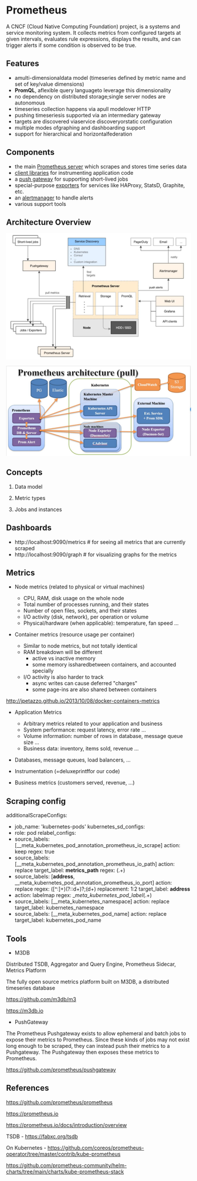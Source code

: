 # Prometheus

A CNCF (Cloud Native Computing Foundation) project, is a systems and service monitoring system. It collects metrics from configured targets at given intervals, evaluates rule expressions, displays the results, and can trigger alerts if some condition is observed to be true.

## Features

- amulti-dimensionaldata model (timeseries defined by metric name and set of key/value dimensions)
- **PromQL**, aflexible query languageto leverage this dimensionality
- no dependency on distributed storage;single server nodes are autonomous
- timeseries collection happens via apull modelover HTTP
- pushing timeseriesis supported via an intermediary gateway
- targets are discovered viaservice discoveryorstatic configuration
- multiple modes ofgraphing and dashboarding support
- support for hierarchical and horizontalfederation

## Components

- the main [Prometheus server](https://github.com/prometheus/prometheus) which scrapes and stores time series data
- [client libraries](https://prometheus.io/docs/instrumenting/clientlibs/) for instrumenting application code
- a [push gateway](https://github.com/prometheus/pushgateway) for supporting short-lived jobs
- special-purpose [exporters](https://prometheus.io/docs/instrumenting/exporters/) for services like HAProxy, StatsD, Graphite, etc.
- an [alertmanager](https://github.com/prometheus/alertmanager) to handle alerts
- various support tools

## Architecture Overview

![image](../../../media/DevOps-Monitoring-Prometheus-image1.jpg)

![image](../../../media/DevOps-Monitoring-Prometheus-image2.jpg)

## Concepts

1. Data model

2. Metric types

3. Jobs and instances

## Dashboards

- http://localhost:9090/metrics # for seeing all metrics that are currently scraped
- http://localhost:9090/graph # for visualizing graphs for the metrics

## Metrics

- Node metrics (related to physical or virtual machines)
    - CPU, RAM, disk usage on the whole node
    - Total number of processes running, and their states
    - Number of open files, sockets, and their states
    - I/O activity (disk, network), per operation or volume
    - Physical/hardware (when applicable): temperature, fan speed ...

- Container metrics (resource usage per container)
    - Similar to node metrics, but not totally identical
    - RAM breakdown will be different
        - active vs inactive memory
        - some memory issharedbetween containers, and accounted specially
    - I/O activity is also harder to track
        - async writes can cause deferred "charges"
        - some page-ins are also shared between containers

http://jpetazzo.github.io/2013/10/08/docker-containers-metrics

- Application Metrics
    - Arbitrary metrics related to your application and business
    - System performance: request latency, error rate ...
    - Volume information: number of rows in database, message queue size ...
    - Business data: inventory, items sold, revenue ...

- Databases, message queues, load balancers, ...
- Instrumentation (=deluxeprintffor our code)
- Business metrics (customers served, revenue, ...)

## Scraping config

additionalScrapeConfigs:

- job_name: 'kubernetes-pods'
kubernetes_sd_configs:
- role: pod
relabel_configs:
- source_labels: [__meta_kubernetes_pod_annotation_prometheus_io_scrape]
action: keep
regex: true
- source_labels: [__meta_kubernetes_pod_annotation_prometheus_io_path]
action: replace
target_label: **metrics_path**
regex: (.+)
- source_labels: [**address**, __meta_kubernetes_pod_annotation_prometheus_io_port]
action: replace
regex: ([^:]+)(?::d+)?;(d+)
replacement: $1:$2
target_label: **address**
- action: labelmap
regex: __meta_kubernetes_pod_label_(.+)
- source_labels: [__meta_kubernetes_namespace]
action: replace
target_label: kubernetes_namespace
- source_labels: [__meta_kubernetes_pod_name]
action: replace
target_label: kubernetes_pod_name

## Tools

- M3DB

Distributed TSDB, Aggregator and Query Engine, Prometheus Sidecar, Metrics Platform

The fully open source metrics platform built on M3DB, a distributed timeseries database

https://github.com/m3db/m3

https://m3db.io

- PushGateway

The Prometheus Pushgateway exists to allow ephemeral and batch jobs to expose their metrics to Prometheus. Since these kinds of jobs may not exist long enough to be scraped, they can instead push their metrics to a Pushgateway. The Pushgateway then exposes these metrics to Prometheus.

https://github.com/prometheus/pushgateway

## References

https://github.com/prometheus/prometheus

https://prometheus.io

https://prometheus.io/docs/introduction/overview

TSDB - https://fabxc.org/tsdb

On Kubernetes - https://github.com/coreos/prometheus-operator/tree/master/contrib/kube-prometheus

https://github.com/prometheus-community/helm-charts/tree/main/charts/kube-prometheus-stack
